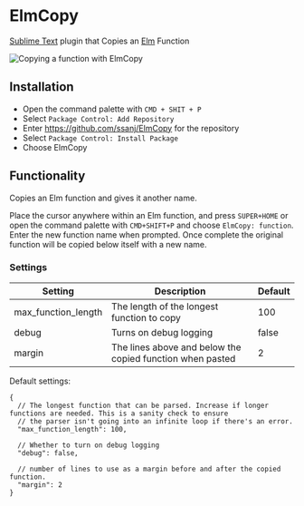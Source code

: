 # ElmCopy

[Sublime Text](https://www.sublimetext.com/) plugin that Copies an [Elm](https://elm-lang.org/) Function

![Copying a function with ElmCopy](copy-function.gif)

## Installation

- Open the command palette with `CMD + SHIT + P`
- Select `Package Control: Add Repository`
- Enter https://github.com/ssanj/ElmCopy for the repository
- Select `Package Control: Install Package`
- Choose ElmCopy


## Functionality

Copies an Elm function and gives it another name.

Place the cursor anywhere within an Elm function, and press `SUPER+HOME` or open the command palette with `CMD+SHIFT+P`
and choose `ElmCopy: function`. Enter the new function name when prompted. Once complete the original function will
be copied below itself with a new name.

### Settings

| Setting | Description | Default |
| ------  | ----------- | ------- |
| max_function_length | The length of the longest function to copy | 100 |
| debug | Turns on debug logging | false |
| margin | The lines above and below the copied function when pasted | 2 |

Default settings:

```
{
  // The longest function that can be parsed. Increase if longer functions are needed. This is a sanity check to ensure
  // the parser isn't going into an infinite loop if there's an error.
  "max_function_length": 100,

  // Whether to turn on debug logging
  "debug": false,

  // number of lines to use as a margin before and after the copied function.
  "margin": 2
}
```

